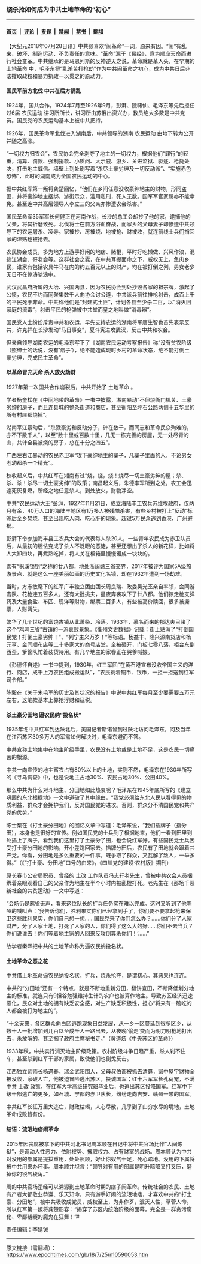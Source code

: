 ### 烧杀抢如何成为中共土地革命的“初心”

---

#### [首页](../../../..?n10590053) &nbsp;|&nbsp; [评论](../../../../../epoch-comment?n10590053) &nbsp;|&nbsp; [专题](../../../../../epoch-special?n10590053) &nbsp;|&nbsp; [禁闻](../../../../../epoch-news?n10590053) &nbsp;|&nbsp; [禁书](../../../../../books?n10590053) &nbsp;|&nbsp; [翻墙](https://github.com/gfw-breaker/nogfw/blob/master/README.md?n10590053)


<div class="post_content" id="artbody" itemprop="articleBody">
 <!-- article content begin -->
 <p>
  【大纪元2018年07月28日讯】中共颇喜欢“闹革命”一词，原来有因。“闹”有乱来、破坏、制造运动、不负责任的意味。“革命”源于《易经》，意为顺应天命而进行社会变革。中共继承的是马恩列斯的反神逆天之说，革命就是革人头，在早期的
  <ok href="https://www.epochtimes.com/gb/tag/%E5%9C%9F%E5%9C%B0%E9%9D%A9%E5%91%BD.html">
   土地革命
  </ok>
  中，毛泽东将“乱杀苦打抢劫”作为中共闹革命之初心，成为中共日后非法攫取政权和暴力执政一以贯之的原动力。
 </p>
 <h4>
  <strong>
   国民军前方北伐 中共在后方祸乱
  </strong>
 </h4>
 <p>
  1924年，国共合作。1924年7月至1926年9月，彭湃、阮啸仙、毛泽东等先后担任过6届
  <ok href="https://www.epochtimes.com/gb/tag/%E5%86%9C%E6%B0%91%E8%BF%90%E5%8A%A8.html">
   农民运动
  </ok>
  讲习所所长，讲习所由苏俄出资兴办，教员绝大多数是中共党员。国民党的农民运动基本上被中共把持。
 </p>
 <p>
  1926年，国民革命军北伐进入湖南后，中共领导的湖南
  <ok href="https://www.epochtimes.com/gb/tag/%E5%86%9C%E6%B0%91%E8%BF%90%E5%8A%A8.html">
   农民运动
  </ok>
  由地下转为公开并随之高涨。
 </p>
 <p>
  “一切权力归农会”，农民协会完全剥夺了地主的一切权力，根据他们“罪行”的轻重，清算、罚款、强制捐款、小质问、大示威、游乡、关进监狱、驱逐、枪毙处决，打击地主威信。墙壁上到处刷写着“杀尽土豪劣绅及一切反动派”、“实施赤色恐怖”，此时的湖南成为全国农民运动的中心。
 </p>
 <p>
  据中共红军第一叛将龚楚回忆，“他们在乡间任意没收豪绅地主的财物，形同盗匪，并将豪绅地主捆绑，游街示众，滥用私刑，死人无数。国军军官家属亦不能幸免。甚至连中共高层领导人李立三的父亲亦惨遭农会杀害。”
 </p>
 <p>
  国民革命军35军军长何健正在河南作战，长沙的总工会却抄了他的家，逮捕他的父亲，将其折磨致死。北伐将士在前方浴血奋战，而家乡的父母妻子却惨遭中共领导下的农运屠杀、凌辱。家被抄、房被烧、地被抢、财被收，就连前线士兵们捎回家的津贴也被抢去。
 </p>
 <p>
  农民协会成员，多为地方上游手好闲的地痞、赌棍，平时好吃懒做、兴风作浪，混迹江湖会、哥老会等。这群社会之蠹，在中共耳提面命之下，威权无上，鱼肉乡民，谁家有包括农具牛马在内的约五百元以上的财产，均在被打倒之列，男女老少无日不在惊涛骇浪中。
 </p>
 <p>
  武汉武昌府所属的大冶、兴国两县，因为农民协会到处抄毁各家的祖宗牌，激起了公愤，农民不约而同聚集数千人向协会讨公道，中共派兵前往排枪射击，成百上千的平民死于非命。中共称他们是“封建式土匪”，计划各县至少杀二百，以“消灭旧家庭的流毒”，射击平民的枪弹被中共堂而皇之地叫做“消毒器”。
 </p>
 <p>
  国民党人士纷纷斥责中共和农运，早先支持农运的湖南将军唐生智也首先表示反共，许克祥在长沙发动“马日事变”，夏斗寅进攻武汉，反击中共和农会。
 </p>
 <p>
  但亲自领导湖南农运的毛泽东写下了《湖南农民运动考察报告》称“没有贫农阶级（照绅士的话说，没有‘痞子’），绝不能造成现时乡村的革命状态，绝不能打倒土豪劣绅，完成民主革命”。
 </p>
 <h4>
  <strong>
   以革命冒充天命 杀人放火劫财
  </strong>
 </h4>
 <p>
  1927年第一次国共合作崩裂后，中共开始了
  <ok href="https://www.epochtimes.com/gb/tag/%E5%9C%9F%E5%9C%B0%E9%9D%A9%E5%91%BD.html">
   土地革命
  </ok>
  。
 </p>
 <p>
  学者杨奎松在《中间地带的革命》一书中披露，湘南暴动“不但烧衙门机关、土豪劣绅的房子，而且连县城的整条街道和商店，甚至衡阳至坪石公路两侧十五华里的所有村庄都烧掉”。
 </p>
 <p>
  湖南平江暴动后，“杀戮豪劣和反动分子，计在数千，而同志和革命民众殉难的，亦不下数千人”，以至“数十里或百数十里，几无一栋完善的房屋，无一处尽青的山，共计全县被烧的房子，总在十分之四五”。
 </p>
 <p>
  广西左右江暴动的农民赤卫军“攻下豪绅地主的寨子，凡寨子里面的人，不论男女老幼都杀一个精光”。
 </p>
 <p>
  秋收起义后，中共红军在湘南有过“烧，烧，烧！烧尽一切土豪劣绅的屋；杀、杀、杀！杀尽一切土豪劣绅”的政策；南昌起义后，朱德率军所到之处，农工会迅速死灰复燃，所经之地任意杀人，到处放火，财物净空。
 </p>
 <p>
  中共“农民运动大王”彭湃，1927年11月21日，成立海陆丰工农兵苏维埃政府，仅两月有余，40万人口的海陆丰地区有1万多人被残酷杀害，有些乡村被打上“反动”标签后全乡焚烧，甚至出现吃人肉、吃心肝的现象。超过5万民众逃到香港、广州避祸。
 </p>
 <p>
  彭湃下令参加海丰县工农兵大会的代表每人杀20人，一些青年农民成为赤卫队员后，从最初的胆怯变成了杀人不眨眼的恶徒，甚至还想出了杀人的新花样，比如将人大卸四块，再煮熟吃掉，将人关在板箱里慢慢锯成一块块的。
 </p>
 <p>
  素有“枫溪锁钥”之称的廿八都，地处浙闽赣三省交界，2017年被评为国家5A级旅游景点，就是这么一座美丽如画的历史文化名镇，却在1932年遭到一场劫难。
 </p>
 <p>
  当时，方志敏麾下的红军广丰独立团由团长周良瑞、政委吴光丕亲自率领，会同游击队、花枪连五百多人，还有大批挑夫，星夜奔袭攻下了廿八都。他们掠走枪支弹药及大量食盐、布匹、现洋等财物，绑票二百多人，有些被高价赎回，很多被撕票，人财两失。
 </p>
 <p>
  繁华了几个世纪的富饶古镇从此萧条、冷落。1933年，慕名而来的郁达夫目睹了这个“鸡鸣三省”古镇的一派衰败景象。《衢州文史数据》记载：街上贴满了“打倒国民党！打倒土豪劣绅！”、“列宁主义万岁！”等标语。杨益丰、隆兴源南货店和杨元亨、金同顺布店等二十多家大的商号店堂，全被砸开，门板七零八落，柜台东倒西歪，箩筐队忙着装货待用。有几个地主的家眷正在哭爹喊娘。
 </p>
 <p>
  《彭德怀自述》一书中提到，1930年，红三军团“在黄石港宣布没收帝国主义的洋行、商店，成千上万农民组成搬运队”，“农民挑着铜币、银币，一担一担送到红军司令部。”
 </p>
 <p>
  陈毅在《关于朱毛军的历史及其状况的报告》中说中共红军每月至少要需要五万元左右，这笔款基本上靠抢浮财和征税。
 </p>
 <h4>
  <strong>
   杀土豪分田地 逼农民纳“投名状”
  </strong>
 </h4>
 <p>
  1935年冬中共红军到达陕北后，美国记者斯诺曾到过陕北访问毛泽东，问及当年在江西苏区30多万人的军需如何解决时，毛泽东避而不答。
 </p>
 <p>
  中共宣称土地集中在地主阶级手里，农民没有土地或是土地不足，这是农民一切痛苦的根源。
 </p>
 <p>
  中共一向宣传的地主富农占有80%以上的土地，实则不然，毛泽东在1930年所写的《寻乌调查》中，也是说地主占地30%、农民占地30%、公田40%。
 </p>
 <p>
  那么中共为什么对斗地主、分田地如此热衷呢？毛泽东在1945年底所写的《建立巩固的东北根据地》一文中道破了其中缘由，“我党必须给东北人民以看得见的物质利益，群众才会拥护我们，反对国民党的进攻。否则，群众分不清国民党和共产党的优势。”
 </p>
 <p>
  陈士榘在《打土豪分田地》的回忆文章中写道：毛泽东说，“我们插牌子（指分田），本身也是很好的宣传。例如国民党的士兵到了根据地来，他们一看到田里到处插上了牌子，看到我们这里打了土豪分了田，也会说红军好。有些国民党士兵因受打土豪分田地的影响，开小差跑回家去。插牌分田后，农民有了田地就会跟着共产党。你看，分田地是多么重要的一件事，既争取了群众，又瓦解了敌人，一举多得。”（《“打土豪、分田地”口号的由来》，《四川党的建设‧农村版》期刊）
 </p>
 <p>
  原长春市公安局职员、曾经的
  <ok href="https://www.epochtimes.com/gb/tag/%E5%9C%9F%E6%94%B9.html">
   土改
  </ok>
  工作队员冯志轩老先生，曾被中共农会人员捆绑着亲眼观看自己的父亲作为地主在半个小时内被乱棍打死。老先生在《那场千恶新社会的共贫运动》一文中写道：
 </p>
 <p>
  “会场仍是鸦雀无声，看来这位队长的扩兵任务实在难以完成。这时又听到了他嘶哑的喊叫声：‘我告诉你们，胜利果实你们已经拿到手了，你们要不要拿起枪来保卫这些胜利果实，你们自己想一想……国民党来了你们怎么办？……你们分了人家财产，分了人家土地，打死了人家的人，你们得了这么大的好……你们不去当兵？你们说谁去！你们等着地主家的人回来反攻倒算杀你们！’……”
 </p>
 <p>
  故学者秦晖把中共的土地革命称为逼农民纳投名状。
 </p>
 <h4>
  <strong>
   土地革命之恶之花
  </strong>
 </h4>
 <p>
  中共借土地革命逼农民纳投名状，扩兵，烧杀抢夺，是谓初心。其恶果也连连。
 </p>
 <p>
  中共的“分田地”还有一个特点，就是不断地重新分田，翻饼查田，不断降低划分地主的标准，就连只有9担谷勉强维持生计的农户也被算作地主。导致苏区经济迅速恶化，民众对土地的拥有缺乏安全感，对生产缺乏积极性，担心“将来有一碗吃的人都会被打为地主的”。
 </p>
 <p>
  “十余天来，各区群众向白区逃跑现象日益发展，从一乡一区蔓延到很多区乡，从数十人一批增加到几百以至成千人一路出去，从夜晚‘偷走’变而为明刀明枪地打出去，杀放哨的，甚至捆了政府主席秘书走。”（黄道炫《中央苏区的革命》）
 </p>
 <p>
  1933年秋，中共实行消灭地主阶级政策。农村阶级斗争日趋严重，杀人刹不住车，甚至杀到红军干部的家属，致使他们也倒戈反击。
 </p>
 <p>
  江西独立师师长杨遇春，瑞金武阳围人，父母叔伯都被抓去清算，家中屋宇财物全被没收，家破人亡，他被迫冒险逃出苏区，投诚国军；红十六军军长孔荷宠，不满中共
  <ok href="https://www.epochtimes.com/gb/tag/%E5%9C%9F%E6%94%B9.html">
   土改
  </ok>
  政策，在红军大学高级研究班毕业后，也逃出苏区投降国军。红军中下级干部逃亡的更多，如石城、宁都的赤卫队长，纷纷走向吉安、赣州一带的国军。
 </p>
 <p>
  中共红军长征万里大逃亡，财政枯竭，人心尽散，几乎到了山穷水尽的境地，土地革命成败皆有份。
 </p>
 <h4>
  <strong>
   结语：流氓地痞闹革命
  </strong>
 </h4>
 <p>
  2015年因贪腐被拿下的中共河北书记周本顺在日记中将中共官场比作“人间炼狱”，是调动人性恶力、依附权势、攫取权力、占有财富的战场。周本顺认为中共对没用的部属是提拔重用，处处照顾，好让你奴气十足，死心踏地。没用的下属将被中共用来办坏事。周本顺并坦言：“领导对有用的部属是明升暗降又打又压，磨掉你的锐气棱角。”
 </p>
 <p>
  周的中共官场歪经可以溯源到土地革命时期的痞子闹革命。传统社会的农民、土地有产者大都敬业恭谦、乐天知命，只有游手好闲的流氓地痞，才喜欢中共的“打土豪、分田地”，被中共吸收成党员，威权至上，为非作歹，泯灭人性，草菅人命。所以红军第一叛将龚楚形容：“揭穿了苏区内统治阶级的面幕，完全是一群贪污腐化、卑鄙龌龊的魔鬼在狂舞！”#
 </p>
 <p>
  责任编辑：李婧铖
 </p>
 <!-- article content end -->
 <div id="below_article_ad">
 </div>
</div>


---

原文链接（需翻墙）：https://www.epochtimes.com/gb/18/7/25/n10590053.htm